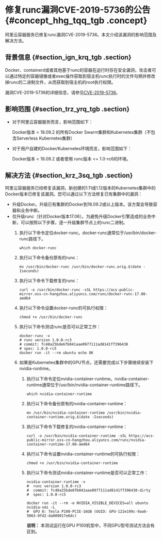 # 修复runc漏洞CVE-2019-5736的公告 {#concept_hhg_tqq_tgb .concept}

阿里云容器服务已修复runc漏洞CVE-2019-5736。本文介绍该漏洞的影响范围及解决方法。

## 背景信息 {#section_ign_krq_tgb .section}

Docker、containerd或者其他基于runc的容器在运行时存在安全漏洞，攻击者可以通过特定的容器镜像或者exec操作获取到宿主机runc执行时的文件句柄并修改掉runc的二进制文件，从而获取到宿主机的root执行权限。

漏洞CVE-2019-5736的详细信息，请参见[CVE-2019-5736](https://cve.mitre.org/cgi-bin/cvename.cgi?name=CVE-2019-5736)。

## 影响范围 {#section_trz_yrq_tgb .section}

-   对于阿里云容器服务而言，影响范围如下：

    Docker版本 < 18.09.2 的所有Docker Swarm集群和Kubernetes集群（不包含Serverless Kubernetes集群）

-   对于用户自建的Docker/Kubernetes环境而言，影响范围如下：

    Docker版本 < 18.09.2 或者使用 runc版本 <= 1.0-rc6的环境。


## 解决方法 {#section_krz_3sq_tgb .section}

阿里云容器服务已经修复该漏洞，新创建的1.11或1.12版本的Kubernetes集群中的Docker版本已修复该漏洞。您可以通过以下方法修复已有集群中的漏洞：

-   升级Docker。升级已有集群的Docker到18.09.2或以上版本。该方案会导致容器和业务中断。
-   仅升级runc（针对Docker版本17.06）。为避免升级Docker引擎造成的业务中断，可以按照以下步骤，逐一升级集群节点上的runc二进制。
    1.  执行以下命令定位docker-runc。docker-runc通常位于/usr/bin/docker-runc路径下。

        ``` {#codeblock_g0k_a7s_l1k}
        which docker-runc
        ```

    2.  执行以下命令备份原有的runc：

        ``` {#codeblock_7vm_6fr_v0z}
        mv /usr/bin/docker-runc /usr/bin/docker-runc.orig.$(date -Iseconds)
        ```

    3.  执行以下命令下载修复的runc：

        ``` {#codeblock_lsj_4bj_k25}
        curl -o /usr/bin/docker-runc -sSL https://acs-public-mirror.oss-cn-hangzhou.aliyuncs.com/runc/docker-runc-17.06-amd64
        ```

    4.  执行以下命令设置docker-runc的可执行权限：

        ``` {#codeblock_yw3_o81_ha8}
        chmod +x /usr/bin/docker-runc
        ```

    5.  执行以下命令测试runc是否可以正常工作：

        ``` {#codeblock_c3y_bqt_eva}
        docker-runc -v
        # runc version 1.0.0-rc3
        # commit: fc48a25bde6fb041aae0977111ad8141ff396438
        # spec: 1.0.0-rc5
        docker run -it --rm ubuntu echo OK
        ```

    6.  如果是Kubernetes集群中的GPU节点，还需要完成以下步骤继续安装下nvidia-runtime。
        1.  执行以下命令定位nvidia-container-runtime。nvidia-container-runtime通常位于/usr/bin/nvidia-container-runtime路径下。

            ``` {#codeblock_84e_58d_s0f}
            which nvidia-container-runtime
            ```

        2.  执行以下命令备份原有的nvidia-container-runtime：

            ``` {#codeblock_0ph_c0k_b7r}
            mv /usr/bin/nvidia-container-runtime /usr/bin/nvidia-container-runtime.orig.$(date -Iseconds)
            ```

        3.  执行以下命令下载修复的nvidia-container-runtime：

            ``` {#codeblock_vz7_d2w_b90}
            curl -o /usr/bin/nvidia-container-runtime -sSL https://acs-public-mirror.oss-cn-hangzhou.aliyuncs.com/runc/nvidia-container-runtime-17.06-amd64
            ```

        4.  执行以下命令设置nvidia-container-runtime的可执行权限：

            ``` {#codeblock_ooa_won_cc2}
            chmod +x /usr/bin/nvidia-container-runtime
            ```

        5.  执行以下命令测试nvidia-container-runtime是否可以正常工作：

            ``` {#codeblock_w0v_ovm_o8b}
            nvidia-container-runtime -v
            #  runc version 1.0.0-rc3
            #  commit: fc48a25bde6fb041aae0977111ad8141ff396438-dirty
            #  spec: 1.0.0-rc5
            
            docker run -it --rm -e NVIDIA_VISIBLE_DEVICES=all ubuntu nvidia-smi -L
            #  GPU 0: Tesla P100-PCIE-16GB (UUID: GPU-122e199c-9aa6-5063-0fd2-da009017e6dc)
            ```

            **说明：** 本测试运行在GPU P100机型中，不同GPU型号测试方法会有区别。


